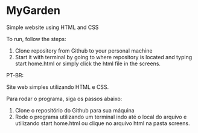 # MyGarden
Simple website using HTML and CSS

To run, follow the steps:

1. Clone repository from Github to your personal machine
2. Start it with terminal by going to where repository is located and typing start home.html or simply click the html file in the screens.

PT-BR:

Site web simples utilizando HTML e CSS.

Para rodar o programa, siga os passos abaixo:

1. Clone o repositório do Github para sua máquina
2. Rode o programa utilizando um terminal indo até o local do arquivo e utilizando start home.html ou clique no arquivo html na pasta screens.
